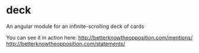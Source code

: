 # deck
An angular module for an infinite-scrolling deck of cards

You can see it in action here:
  http://betterknowtheopposition.com/mentions/
  http://betterknowtheopposition.com/statements/
